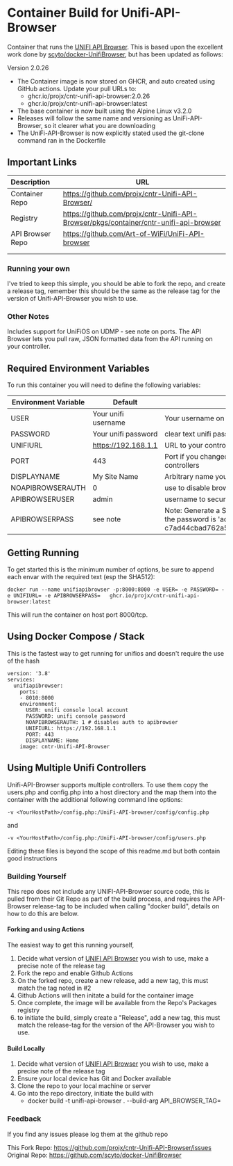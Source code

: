 # Container Build for Unifi-API-Browser

Container that runs the [UNIFI API Browser](https://github.com/Art-of-WiFi/UniFi-API-browser). This is based upon the excellent work done by [scyto/docker-UnifiBrowser](https://github.com/scyto/docker-UnifiBrowser), but has been updated as follows:

Version 2.0.26

* The Container image is now stored on GHCR, and auto created using GitHub actions. Update your pull URLs to:
  * ghcr.io/projx/cntr-unifi-api-browser:2.0.26
  * ghcr.io/projx/cntr-unifi-api-browser:latest
* The base container is now built using the Alpine Linux v3.2.0
* Releases will follow the same name and versioning as UniFi-API-Browser, so it clearer what you are downloading
* The UniFi-API-Browser is now explicitly stated used the git-clone command ran in the Dockerfile

## Important Links


| Description      | URL                                                                                   |
| :----------------- | --------------------------------------------------------------------------------------- |
| Container Repo   | https://github.com/projx/cntr-Unifi-API-Browser/                                      |
| Registry         | https://github.com/projx/cntr-Unifi-API-Browser/pkgs/container/cntr-unifi-api-browser |
| API Browser Repo | https://github.com/Art-of-WiFi/UniFi-API-browser                                      |
|                  |                                                                                       |
|                  |                                                                                       |

### Running your own

I've tried to keep this simple, you should be able to fork the repo, and create a release tag, remember this should be the same as the release tag for the version of Unifi-API-Browser you wish to use.

### Other Notes

Includes support for UniFiOS on UDMP - see note on ports. The API Browser lets you pull raw, JSON formatted data from the API running on your controller.

## Required Environment Variables

To run this container you will need to define the following variables:


| Environment Variable | Default             | Explanation                                                                                                                                                                                                                                                                                                                   |
| ---------------------- | --------------------- | ------------------------------------------------------------------------------------------------------------------------------------------------------------------------------------------------------------------------------------------------------------------------------------------------------------------------------- |
| USER                 | Your unifi username | Your username on unifi console - consider creating a restricted user                                                                                                                                                                                                                                                          |
| PASSWORD             | Your unifi password | clear text unifi password                                                                                                                                                                                                                                                                                                     |
| UNIFIURL             | https://192.168.1.1 | URL to your controller*without* the port or trailing / on the URL                                                                                                                                                                                                                                                             |
| PORT                 | 443                 | Port if you changed the port unifi is running on - default env var setting 443 is now the default for UDM / UDMP for older UniFiOS based controllers change to 8443 controllers                                                                                                                                               |
| DISPLAYNAME          | My Site Name        | Arbitrary name you want to refer to this site as in API Browser                                                                                                                                                                                                                                                               |
| NOAPIBROWSERAUTH     | 0                   | use to disable browser auth                                                                                                                                                                                                                                                                                                   |
| APIBROWSERUSER       | admin               | username to secure the API Browser instance                                                                                                                                                                                                                                                                                   |
| APIBROWSERPASS       | see note            | Note: Generate a SHA512 of the password you want and put here, you can use a tool like https://abunchofutils.com/u/computing/sha512-hash-calculator/ by default the password is 'admin' i.e. c7ad44cbad762a5da0a452f9e854fdc1e0e7a52a38015f23f3eab1d80b931dd472634dfac71cd34ebc35d16ab7fb8a90c81f975113d6c7538dc69dd8de9077ec |

## Getting Running

To get started this is the minimum number of options, be sure to append each envar with the required text (esp the SHA512):

`docker run --name unifiapibrowser -p:8000:8000 -e USER= -e PASSWORD= -e UNIFIURL= -e APIBROWSERPASS=   ghcr.io/projx/cntr-unifi-api-browser:latest`

This will run the container on host port 8000/tcp.

## Using Docker Compose / Stack

This is the fastest way to get running for unifios and doesn't require the use of the hash

```
version: '3.8'
services:
  unifiapibrowser:
    ports:
    - 8010:8000
    environment:
      USER: unifi console local account 
      PASSWORD: unifi console password
      NOAPIBROWSERAUTH: 1 # disables auth to apibrowser
      UNIFIURL: https://192.168.1.1
      PORT: 443
      DISPLAYNAME: Home
    image: cntr-Unifi-API-Browser
```

## Using Multiple Unifi Controllers

Unifi-API-Browser supports multiple controllers.  To use them copy the users.php and config.php into a host directory and the map them into the container with the additional following command line options:

`-v <YourHostPath>/config.php:/UniFi-API-browser/config/config.php`

and

`-v <YourHostPath>/config.php:/UniFi-API-browser/config/users.php`

Editing these files is beyond the scope of this readme.md but both contain good instructions

### Building Yourself

This repo does not include any UNIFI-API-Browser source code, this is pulled from their Git Repo as part of the build process, and requires the API-Browser release-tag to be included when calling "docker build", details on how to do this are below.

#### Forking and using Actions

The easiest way to get this running yourself,

1. Decide what version of [UNIFI API Browser](https://github.com/Art-of-WiFi/UniFi-API-browser) you wish to use, make a precise note of the release tag
2. Fork the repo and enable Github Actions
3. On the forked repo, create a new release, add a new tag, this must match the tag noted in #2
4. Github Actions will then initate a build for the container image
5. Once complete, the image will be available from the Repo's Packages registry
6. to initiate the build, simply create a "Release", add a new tag, this must match the release-tag for the version of the API-Browser you wish to use.

#### Build Locally

1. Decide what version of [UNIFI API Browser](https://github.com/Art-of-WiFi/UniFi-API-browser) you wish to use, make a precise note of the release tag
2. Ensure your local device has Git and Docker available
3. Clone the repo to your local machine or server
4. Go into the repo directory, initiate the build with
   * docker build -t unifi-api-browser . --build-arg API_BROWSER_TAG=<value>

### Feedback

If you find any issues please log them at the github repo

This Fork Repo: https://github.com/projx/cntr-Unifi-API-Browser/issues
Original Repo: https://github.com/scyto/docker-UnifiBrowser
